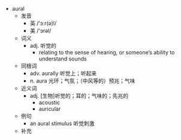 - aural
  - 发音
    - 英 /'ɔːr(ə)l/
    - 美 /'ɔrəl/
  - 词义
    - adj. 听觉的
      - relating to the sense of hearing, or someone’s ability to understand sounds
  - 同根词
    - adv. aurally 听觉上；听起来
    - n. aura 光环；气氛；（中风等的）预兆；气味
  - 近义词
    - adj. [生物]听觉的；耳的；气味的；先兆的
      - acoustic
      - auricular
  - 例句
    - an aural stimulus 听觉刺激
  - 补充